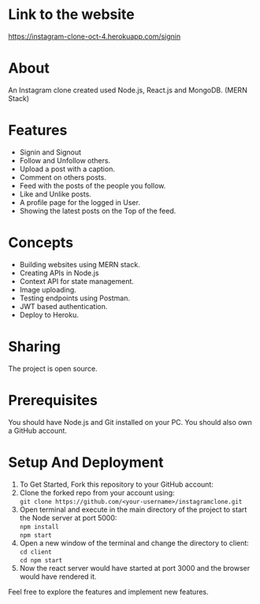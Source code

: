 # Link to the website
https://instagram-clone-oct-4.herokuapp.com/signin

# About
An Instagram clone created used Node.js, React.js and MongoDB. (MERN Stack)

# Features
* Signin and Signout
* Follow and Unfollow others.
* Upload a post with a caption.
* Comment on others posts.
* Feed with the posts of the people you follow.
* Like and Unlike posts.
* A profile page for the logged in User.
* Showing the latest posts on the Top of the feed.

# Concepts
* Building websites using MERN stack.
* Creating APIs in Node.js
* Context API for state management.
* Image uploading.
* Testing endpoints using Postman.
* JWT based authentication.
* Deploy to Heroku.

# Sharing
The project is open source.

# Prerequisites
You should have Node.js and Git installed on your PC. You should also own a GitHub account.

# Setup And Deployment
1. To Get Started, Fork this repository to your GitHub account:  
1. Clone the forked repo from your account using:  
   `git clone https://github.com/<your-username>/instagramclone.git`  
1. Open terminal and execute in the main directory of the project to start the Node server at port 5000:  
  `npm install`  
  `npm start`  
1. Open a new window of the terminal and change the directory to client:  
  `cd client`  
  `cd npm start`  
1. Now the react server would have started at port 3000 and the browser would have rendered it.  

Feel free to explore the features and implement new features.
